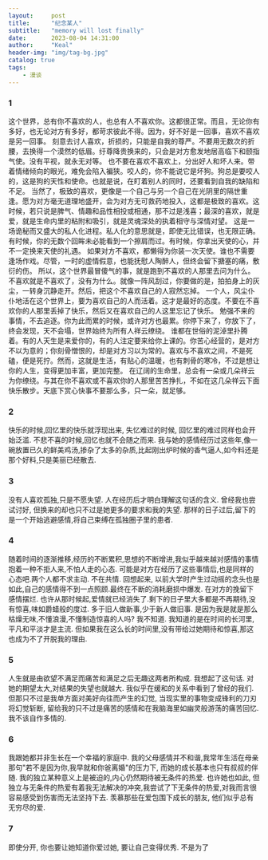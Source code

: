 ```yaml
---
layout:     post
title:      "纪念某人"
subtitle:   "memory will lost finally"
date:       2023-08-04 14:31:00
author:     "Keal"
header-img: "img/tag-bg.jpg"
catalog: true
tags:
    - 漫谈
---
```


### 1

这个世界，总有你不喜欢的人，也总有人不喜欢你。这都很正常。而且，无论你有多好，也无论对方有多好，都苛求彼此不得。因为，好不好是一回事，喜欢不喜欢是另一回事。 刻意去讨人喜欢，折损的，只能是自我的尊严。不要用无数次的折腰，去换得一个漠然的低眉。纡尊降贵换来的，只会是对方愈发地居高临下和颐指气使。没有平视，就永无对等。 也不要在喜欢不喜欢上，分出好人和坏人来。带着情绪倾向的眼光，难免会陷入褊狭。咬人的，你不能说它是坏狗。狗总是要咬人的，这是狗的天性和使命。也就是说，在盯着别人的同时，还要看到自我的缺陷和不足。 当然了，极致的喜欢，更像是一个自己与另一个自己在光阴里的隔世重逢。愿为对方毫无道理地盛开，会为对方无可救药地投入，这都是极致的喜欢。这时候，若只说是脾气、情趣和品性相投或相通，那不过是浅喜；最深的喜欢，就是爱，就是生命内里的粘附和吸引，就是灵魂深处的执着相守与深情对望。 这是一场诡秘而又盛大的私人化进程。私人化的意思就是，即使无比错误，也无限正确。有时候，你的无数个回眸未必能看到一个擦肩而过。有时候，你拿出天使的心，并不一定换来天使的礼遇。 如果对方不喜欢，都懒得为你装一次天使。谁也不需要逢场作戏。尽管，一时的虚情假意，也能抚慰人陶醉人，但终会留下搪塞的痛，敷衍的伤。 所以，这个世界最冒傻气的事，就是跑到不喜欢的人那里去问为什么。不喜欢就是不喜欢了，没有为什么。就像一阵风刮过，你要做的是，拍拍身上的灰尘，一转身沉静走开。然后，把这个不喜欢自己的人寂然忘掉。 一个人，风尘仆仆地活在这个世界上，要为喜欢自己的人而活着。这才是最好的态度。不要在不喜欢你的人那里丢掉了快乐，然后又在喜欢自己的人这里忘记了快乐。 勉强不来的事情，不去追逐。你为此而累的时候，或许对方也最累。你停下来了，你放下了，终会发现，天不会塌，世界始终为所有人祥云缭绕。 谁都在世俗的泥淖里扑腾着。有的人天生是来爱你的，有的人注定要来给你上课的。你苦心经营的，是对方不以为意的；你刻骨憎恨的，却是对方习以为常的。喜欢与不喜欢之间，不是死磕，便是死拧。然而，这就是生活，有贴心的温暖，也有刺骨的寒冷，不过是想让你的人生，变得更加丰富，更加完整。 在辽阔的生命里，总会有一朵或几朵祥云为你缭绕。与其在你不喜欢或不喜欢你的人那里苦苦挣扎，不如在这几朵祥云下面快乐散步。天底下赏心快事不要那么多，只一朵，就足够。

### 2

快乐的时候,回忆里的快乐就浮现出来, 失忆难过的时候, 回忆里的难过同样也会开始泛滥. 不悲不喜的时候,回忆也就不会随之而来. 我与她的感情经历过这些年,像一碗放置已久的鲜美鸡汤,掺杂了太多的杂质,比起刚出炉时候的香气逼人,如今料还是那个好料,只是美丽已经散去.

### 3

没有人喜欢孤独,只是不愿失望. 人在经历后才明白理解这句话的含义. 曾经我也尝试讨好, 但换来的却也只不过是她更多的要求和我的失望. 那样的日子过后,留下的是一个开始逃避感情,将自己束缚在孤独圈子里的患者. 

### 4

随着时间的逐渐推移,经历的不断累积,思想的不断增进,我似乎越来越对感情的事情抱着一种不拒人来,不怕人走的心态. 可能是对方在经历了这些事情后,也是同样的心态吧.两个人都不求主动. 不在共情. 回想起来, 以前大学时产生过动摇的念头也是如此,自己的感情得不到一点照顾.最终在不断的消耗磨损中爆发. 在对方的挽留下感情摆烂. 也许从那时候起,爱情就已经消失了.剩下的日子里大多都是不再期待,没有惊喜,味如爵蜡般的度过. 多于旧人做新事,少于新人做旧事. 是因为我是就是那么枯燥无味,不懂浪漫,不懂制造惊喜的人吗? 我不知道. 我知道的是在时间的长河里, 平凡和平淡才是主流. 但如果我在这么长的时间里,没有带给过她期待和惊喜,那这也成为不了开脱我的理由.

### 5

人生就是由欲望不满足而痛苦和满足之后无趣这两者所构成. 我想起了这句话. 对她的期望太大,对结果的失望也就越大. 我似乎在缓和的关系中看到了曾经的我们. 但那只不过是我单方面对美好向往而产生的幻觉, 当现实里的事物变成锋利的刀刃将幻觉斩断, 留给我的只不过是痛苦的感情和在我脑海里如幽灵般游荡的痛苦回忆. 我不该自作多情的.

### 6

我跟她都并非生长在一个幸福的家庭中. 我的父母感情并不和谐,我常年生活在母亲那句"若不是因为你,我早就和你爸离婚"的压力下, 而她的成长基本也只有叔叔的伴随. 我的独立某种意义上是被迫的,内心仍然期待被无条件的热爱. 也许她也如此, 但独立与无条件的热爱有着我无法解决的冲突,我尝试了下无条件的热爱,对我而言很容易感受到伤害而无法坚持下去. 羡慕那些在爱包围下成长的朋友, 他们似乎总有无穷尽的爱.

### 7

即使分开, 你也要让她知道你爱过她, 要让自己变得优秀. 不是为了

